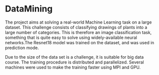 # DataMining
The project aims at solving a real-world Machine Learning task on a large dataset. This challenge consists of classifying drawings of plants into a large number of categories. This is therefore an image classification task, something that is quite easy to solve using widely-available neural networks.The Resnet18 model was trained on the dataset, and was used in prediction mode. 

Due to the size of the data set is a challenge, it is suitable for big data course. The training procedure is distributed and parallelized. Several machines were used to make the training faster using MPI and GPU.

